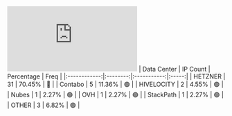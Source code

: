 ![Diagramm](https://github.com/obajay/StateSync-snapshots/blob/main/Projects/Uptick/1/README.md)
| Data Center | IP Count | Percentage | Freq |
|:------------:|:--------:|:-----------:|:-----:|
| HETZNER | 31 | 70.45% | 🔴 |
| Contabo | 5 | 11.36% | 🟢 |
| HIVELOCITY | 2 | 4.55% | 🟢 |
| Nubes | 1 | 2.27% | 🟢 |
| OVH | 1 | 2.27% | 🟢 |
| StackPath | 1 | 2.27% | 🟢 |
| OTHER | 3 | 6.82% | 🟢 |